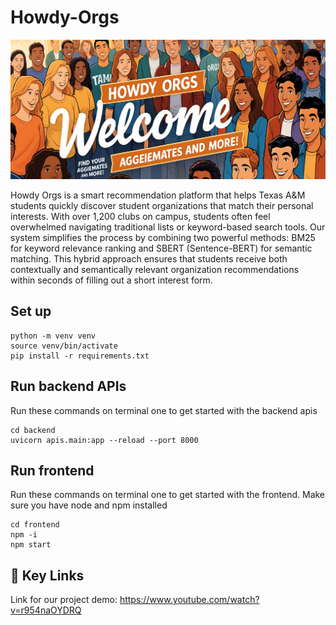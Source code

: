 # Howdy-Orgs

![](frontend/src/components/Images/header.png?raw=true)

Howdy Orgs is a smart recommendation platform that helps Texas A&M students quickly discover student organizations that match their personal interests. With over 1,200 clubs on campus, students often feel overwhelmed navigating traditional lists or keyword-based search tools. Our system simplifies the process by combining two powerful methods: BM25 for keyword relevance ranking and SBERT (Sentence-BERT) for semantic matching. This hybrid approach ensures that students receive both contextually and semantically relevant organization recommendations within seconds of filling out a short interest form.

## Set up
```
python -m venv venv
source venv/bin/activate
pip install -r requirements.txt
```

## Run backend APIs
Run these commands on terminal one to get started with the backend apis
```
cd backend
uvicorn apis.main:app --reload --port 8000
```

## Run frontend
Run these commands on terminal one to get started with the frontend. Make sure you have node and npm installed
```
cd frontend
npm -i
npm start
```
## 🔗 Key Links

Link for our project demo: https://www.youtube.com/watch?v=r954naOYDRQ
